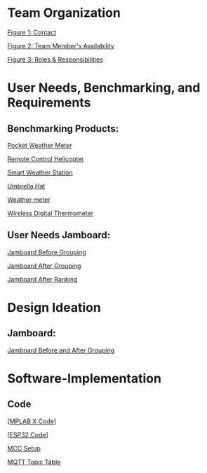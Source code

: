 # Team Organization
[Figure 1: Contact](Appendix/TeamOrganization/Figure1.md)

[Figure 2: Team Member's Availability](Appendix/TeamOrganization/Figure2.md)

[Figure 3: Roles & Responsibilities](Appendix/TeamOrganization/Figure3.md)

# User Needs, Benchmarking, and Requirements
## Benchmarking Products:
[Pocket Weather Meter](/Appendix/UserNeeds-Benchmarking-Requirements/PocketWeatherMeter.md)

[Remote Control Helicopter](/Appendix/UserNeeds-Benchmarking-Requirements/RemoteControlHelicopter.md)

[Smart Weather Station](/Appendix/UserNeeds-Benchmarking-Requirements/SmartWeatherStation.md)

[Umbrella Hat](/Appendix/UserNeeds-Benchmarking-Requirements/UmbrellaHat.md)

[Weather meter](/Appendix/UserNeeds-Benchmarking-Requirements/WEATHERmeter.md)

[Wireless Digital Thermometer](/Appendix/UserNeeds-Benchmarking-Requirements/WirelessDigitalThermometer.md)

## User Needs Jamboard:
[Jamboard Before Grouping](Appendix/UserNeeds-Benchmarking-Requirements/JamboardBefore.md)

[Jamboard After Grouping](Appendix/UserNeeds-Benchmarking-Requirements/JamboardAfter.md)

[Jamboard After Ranking](Appendix/UserNeeds-Benchmarking-Requirements/JamboardRanking.md)

# Design Ideation
## Jamboard:
[Jamboard Before and After Grouping](/Appendix/Design-Ideation/Jamboard.md)

# Software-Implementation
## Code
[[MPLAB X Code](https://github.com/WhoWaWay/WhoWaWay.github.io/tree/main/Appendix/PIC)]

[[ESP32 Code](https://github.com/WhoWaWay/WhoWaWay.github.io/tree/main/Appendix/ESP32)]

[MCC Setup](/Appendix/Software-Implementation/MCC-Setup.md)

[MQTT Topic Table](/Appendix/Software-Implementation/MQTT-Topic-Table.md)


